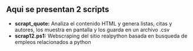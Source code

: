## Aqui se presentan 2 scripts 

- **scrapt_quote:** Analiza el contenido HTML y genera listas, citas y autores, los muestra en pantalla y los guarda en un archivo .csv
- **scrap12.ps1:** Webscraping del sitio realpython basada en busqueda de empleos relacionados a python
